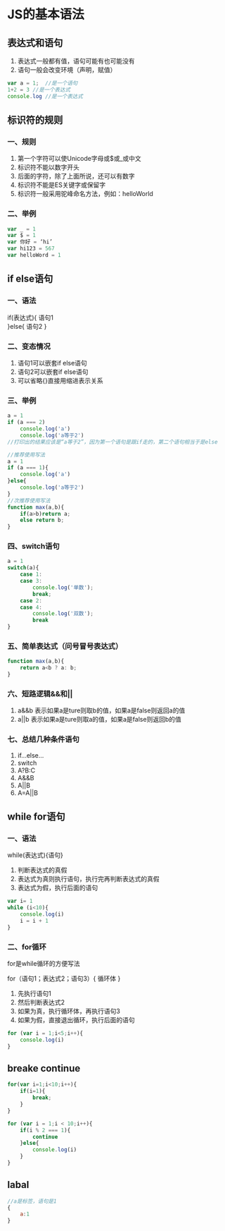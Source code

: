 # JS的基本语法

## 表达式和语句
1. 表达式一般都有值，语句可能有也可能没有
2. 语句一般会改变环境（声明，赋值）
``` js
var a = 1;  //是一个语句
1+2 = 3 //是一个表达式
console.log //是一个表达式
```
## 标识符的规则
### 一、规则
1. 第一个字符可以使Unicode字母或$或_或中文
2. 标识符不能以数字开头
3. 后面的字符，除了上面所说，还可以有数字
4. 标识符不能是ES关键字或保留字
5. 标识符一般采用驼峰命名方法，例如：helloWorld
### 二、举例
``` js
var _ = 1
var $ = 1
var 你好 = ‘hi’
var hi123 = 567
var helloWord = 1
```

## if else语句
### 一、语法
if(表达式){
    语句1   
}else{
        语句2
    }
### 二、变态情况
1. 语句1可以嵌套if else语句
2. 语句2可以嵌套if else语句
3. 可以省略{}直接用缩进表示关系
### 三、举例
```js
a = 1
if (a === 2)
    console.log('a')
    console.log('a等于2')
//打印出的结果应该是“a等于2”，因为第一个语句是跟if走的，第二个语句相当于是else

//推荐使用写法
a = 1
if (a === 1){
    console.log('a')
}else{
    console.log('a等于2')
}
//次推荐使用写法
function max(a,b){
    if(a>b)return a;
    else return b;
}
```
### 四、switch语句
```js
a = 1
switch(a){
    case 1:
    case 3:
        console.log('单数');
        break;
    case 2:
    case 4:
        console.log('双数');
        break
}
```
### 五、简单表达式（问号冒号表达式）
```js
function max(a,b){
    return a<b ? a: b;
}
```
### 六、短路逻辑&&和||
1. a&&b 表示如果a是ture则取b的值，如果a是false则返回a的值
2. a||b 表示如果a是ture则取a的值，如果a是false则返回b的值

### 七、总结几种条件语句
1. if...else...
2. switch
3. A?B:C
4. A&&B
5. A||B
6. A=A||B
## while for语句
### 一、语法
while(表达式){语句}

1. 判断表达式的真假
2. 表达式为真则执行语句，执行完再判断表达式的真假
3. 表达式为假，执行后面的语句
```js
var i= 1
while (i<10){
    console.log(i)
    i = i + 1
}
```

### 二、for循环
for是while循环的方便写法

for（语句1；表达式2；语句3）{
    循环体
}

1. 先执行语句1
2. 然后判断表达式2
3. 如果为真，执行循环体，再执行语句3
4. 如果为假，直接退出循环，执行后面的语句
```js
for (var i = 1;i<5;i++){
    console.log(i)
}
```
## breake continue
```js
for(var i=1;i<10;i++){
    if(i=1){
        break;
    }
}
```
```js
for (var i = 1;i < 10;i++){
    if(i % 2 === 1){
        continue
    }else{
        console.log(i)
    }
}
```

## labal
```js
//a是标签，语句是1
{
    a:1
}